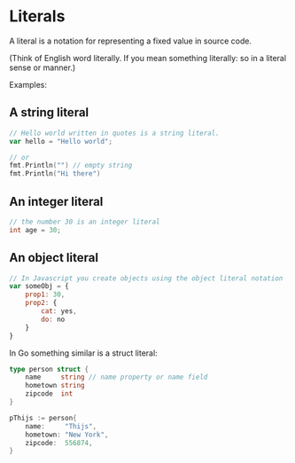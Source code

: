 # Literals

A literal is a notation for representing a fixed value in source code. 

(Think of English word literally. If you mean something literally: so in a literal sense or manner.)

Examples:

## A string literal

```go
// Hello world written in quotes is a string literal.
var hello = "Hello world";

// or
fmt.Println("") // empty string
fmt.Println("Hi there")
```


## An integer literal

```go
// the number 30 is an integer literal
int age = 30;
```

## An object literal

```js
// In Javascript you create objects using the object literal notation
var someObj = {
    prop1: 30,
    prop2: {
        cat: yes,
        do: no
    }
}
```
In Go something similar is a struct literal:

```go
type person struct {
	name     string // name property or name field
	hometown string
	zipcode  int
}

pThijs := person{
    name:     "Thijs",
    hometown: "New York",
    zipcode:  556874,
}
```
